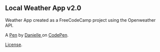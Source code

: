 Local Weather App v2.0
----------------------
Weather App created as a FreeCodeCamp project using the Openweather API.

A [Pen](http://codepen.io/Qwicksilver/pen/vXAZkK) by [Danielle ](http://codepen.io/Qwicksilver) on [CodePen](http://codepen.io/).

[License](http://codepen.io/Qwicksilver/pen/vXAZkK/license).